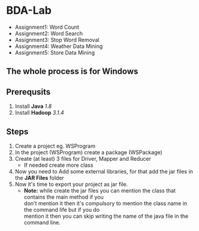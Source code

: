 # BDA-Lab

- Assignment1: Word Count
- Assignment2: Word Search
- Assignment3: Stop Word Removal
- Assignment4: Weather Data Mining
- Assignment5: Store Data Mining

## The whole process is for Windows

## Prerequsits 
1. Install **Java** *1.8*
2. Install **Hadoop** *3.1.4*


## Steps
1. Create a project eg. WSProgram
2. In the project (WSProgram) create a package (WSPackage)
3. Create (at least) 3 files for Driver, Mapper and Reducer
	- If needed create more class
4. Now you need to Add some external libraries, for that add the jar files in the **JAR Files** folder
5. Now it's time to export your project as jar file.
	- **Note:** while create the jar files you can mention the class that contains the main method if you \
	don't mention it then it's compulsory to mention the class name in the command life but if you do \
	mention it then you can skip writing the name of the java file in the command line.  
